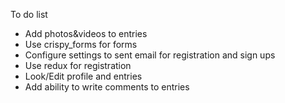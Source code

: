 To do list

- Add photos&videos to entries
- Use crispy_forms for forms
- Configure settings to sent email for registration and sign ups
- Use redux for registration
- Look/Edit profile and entries
- Add ability to write comments to entries